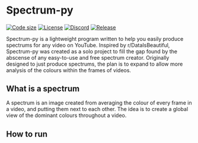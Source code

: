 # Spectrum-py

[<img align="center" alt="Code size" src="https://img.shields.io/github/languages/code-size/Samuel-Roach/spectrum-py?color=581845&style=flat-square">](https://github.com/Samuel-Roach/spectrum-py)
[<img align="center" alt="License" src="https://img.shields.io/github/license/Samuel-Roach/spectrum-py?color=900C3F&style=flat-square">](https://github.com/Samuel-Roach/spectrum-py)
[<img align="center" alt="Discord" src="https://img.shields.io/discord/627266567306215426?color=%23C70039&style=flat-square">](https://discord.gg/4y7dbT3)
[<img align="center" alt="Release" src="https://img.shields.io/github/v/release/Samuel-Roach/spectrum-py?color=FF5733&style=flat-square">](https://github.com/Samuel-Roach/spectrum-py)

Spectrum-py is a lightweight program written to help you easily produce spectrums for any video on YouTube. Inspired by r/DataIsBeautiful, Spectrum-py was created as a solo project to fill the gap found by the abscense of any easy-to-use and free spectrum creator. Originally designed to just produce spectrums, the plan is to expand to allow more analysis of the colours within the frames of videos.

## What is a spectrum
A spectrum is an image created from averaging the colour of every frame in a video, and putting them next to each other. The idea is to create a global view of the dominant colours throughout a video.

## How to run

